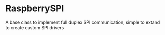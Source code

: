 RaspberrySPI
============

A base class to implement full duplex SPI communication, simple to extand to create custom SPI drivers
